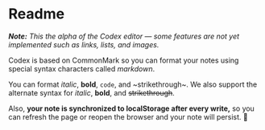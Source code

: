 # Readme

_**Note:** This the alpha of the Codex editor — some features are not yet implemented such as links, lists, and images._

Codex is based on CommonMark so you can format your notes using special syntax characters called _markdown_.

You can format _italic_, **bold**, `code`, and ~strikethrough~. We also support the alternate syntax for *italic*, __bold__, and ~~strikethrough~~.

Also, **your note is synchronized to localStorage after every write,** so you can refresh the page or reopen the browser and your note will persist. 🎉
